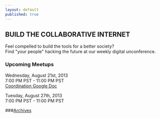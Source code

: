 ```yaml
---
layout: default
published: true
---
```


## BUILD THE COLLABORATIVE INTERNET
Feel compelled to build the tools for a better society?  
Find "your people" hacking the future at our weekly digital unconference.

### Upcoming Meetups
Wednesday, August 21st, 2013  
7:00 PM PST - 11:00 PM PST  
[Coordination Google Doc](https://docs.google.com/spreadsheet/ccc?key=0Aqe_OvhjNeDPdHBfb25YTnYzQXNlZG5PSUduazhER0E&usp=sharing)
  
    
Tuesday, August 27th, 2013  
7:00 PM PST - 11:00 PM PST



###[Archives](http://collaborativeinter.net/archives.html)
